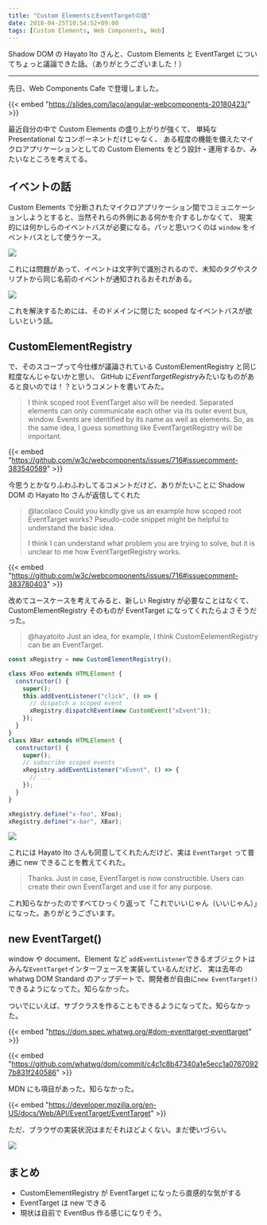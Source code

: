 ```yaml
---
title: "Custom ElementsとEventTargetの話"
date: 2018-04-25T10:54:52+09:00
tags: [Custom Elements, Web Components, Web]
---
```


Shadow DOM の Hayato Ito さんと、Custom Elements と EventTarget についてちょっと議論できた話。（ありがとうございました！）

---

先日、Web Components Cafe で登壇しました。

{{< embed "https://slides.com/laco/angular-webcomponents-20180423/" >}}

最近自分の中で Custom Elements の盛り上がりが強くて、
単純な Presentational なコンポーネントだけじゃなく、
ある程度の機能を備えたマイクロアプリケーションとしての Custom Elements をどう設計・運用するか、みたいなところを考えてる。

## イベントの話

Custom Elements で分断されたマイクロアプリケーション間でコミュニケーションしようとすると、当然それらの外側にある何かを介するしかなくて、
現実的には何かしらのイベントバスが必要になる。パッと思いつくのは `window` をイベントバスとして使うケース。

![](https://cdn-ak.f.st-hatena.com/images/fotolife/l/lacolaco/20180425/20180425101709.png)

これには問題があって、イベントは文字列で識別されるので、未知のタグやスクリプトから同じ名前のイベントが通知されるおそれがある。

![](https://cdn-ak.f.st-hatena.com/images/fotolife/l/lacolaco/20180425/20180425101949.png)

これを解決するためには、そのドメインに閉じた scoped なイベントバスが欲しいという話。

## CustomElementRegistry

で、そのスコープって今仕様が議論されている CustomElementRegistry と同じ粒度なんじゃないかと思い、
GitHub に*EventTargetRegistry*みたいなものがあると良いのでは！？というコメントを書いてみた。

> I think scoped root EventTarget also will be needed.
> Separated elements can only communicate each other via its outer event bus, window.
> Events are identified by its name as well as elements. So, as the same idea, I guess something like EventTargetRegistry will be important.

{{< embed "https://github.com/w3c/webcomponents/issues/716#issuecomment-383540589" >}}

今思うとかなりふわふわしてるコメントだけど、ありがたいことに Shadow DOM の Hayato Ito さんが返信してくれた

> @lacolaco Could you kindly give us an example how scoped root EventTarget works?
> Pseudo-code snippet might be helpful to understand the basic idea.
>
> I think I can understand what problem you are trying to solve, but it is unclear to me how EventTargetRegistry works.

{{< embed "https://github.com/w3c/webcomponents/issues/716#issuecomment-383780403" >}}

改めてユースケースを考えてみると、新しい Registry が必要なことはなくて、CustomElementRegistry そのものが EventTarget になってくれたらよさそうだった。

> @hayatoito Just an idea, for example, I think CustomEelementRegistry can be an EventTarget.

```js
const xRegistry = new CustomElementRegistry();

class XFoo extends HTMLElement {
  constructor() {
    super();
    this.addEventListener("click", () => {
      // dispatch a scoped event
      xRegistry.dispatchEvent(new CustomEvent("xEvent"));
    });
  }
}
class XBar extends HTMLElement {
  constructor() {
    super();
    // subscribe scoped events
    xRegistry.addEventListener("xEvent", () => {
      // ...
    });
  }
}

xRegistry.define("x-foo", XFoo);
xRegistry.define("x-bar", XBar);
```

![](https://cdn-ak.f.st-hatena.com/images/fotolife/l/lacolaco/20180425/20180425104452.png)

これには Hayato Ito さんも同意してくれたんだけど、実は `EventTarget` って普通に new できることを教えてくれた。

> Thanks. Just in case, EventTarget is now constructible. Users can create their own EventTarget and use it for any purpose.

これ知らなかったのですべてひっくり返って「これでいいじゃん（いいじゃん）」になった。ありがとうございます。

## new EventTarget()

window や document、Element など `addEventListener`できるオブジェクトはみんな`EventTarget`インターフェースを実装しているんだけど、
実は去年の whatwg DOM Standard のアップデートで、開発者が自由に`new EventTarget()` できるようになってた。知らなかった。

ついでにいえば、サブクラスを作ることもできるようになってた。知らなかった。

{{< embed "https://dom.spec.whatwg.org/#dom-eventtarget-eventtarget" >}}

{{< embed "https://github.com/whatwg/dom/commit/c4c1c8b47340a1e5ecc1a07670927b831f240586" >}}

MDN にも項目があった。知らなかった。

{{< embed "https://developer.mozilla.org/en-US/docs/Web/API/EventTarget/EventTarget" >}}

ただ、ブラウザの実装状況はまだそれほどよくない。まだ使いづらい。

![](https://cdn-ak.f.st-hatena.com/images/fotolife/l/lacolaco/20180425/20180425103928.png)

## まとめ

- CustomElementRegistry が EventTarget になったら直感的な気がする
- EventTarget は new できる
- 現状は自前で EventBus 作る感じになりそう。
